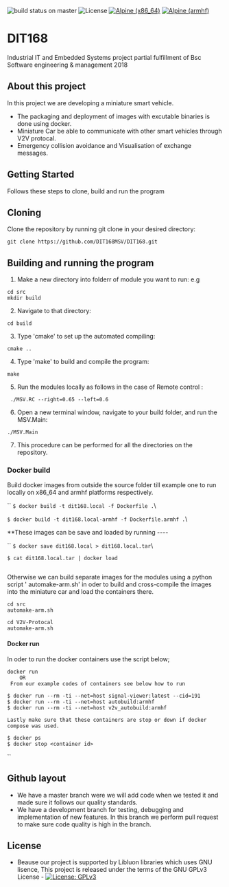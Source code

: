 ![build status on master](https://travis-ci.org/DIT168MSV/DIT168.svg?branch=master)
![License](https://img.shields.io/badge/license-GPL--3-blue.svg)
[![Alpine (x86_64)](https://img.shields.io/badge/Alpine-x86__64-blue.svg)](https://github.com/chrberger/libcluon/blob/gh-pages/alpine/v3.7/x86_64/Dockerfile#L19)
[![Alpine (armhf)](https://img.shields.io/badge/Alpine-armhf-blue.svg
)](https://github.com/chrberger/libcluon/blob/gh-pages/alpine/v3.7/armhf/Dockerfile#L25)

DIT168
======
Industrial IT and Embedded Systems project partial fulfillment of Bsc Software engineering & management 2018

## About this project

In this project we are developing a miniature smart vehicle.
- The packaging and deployment of images with excutable binaries is done using docker.
- Miniature Car be able to communicate with other smart vehicles through V2V protocal.
- Emergency collision avoidance and Visualisation of exchange messages.

## Getting Started

Follows these steps to clone, build and run the program

## Cloning

Clone the repository by running git clone in your desired directory: 

```
git clone https://github.com/DIT168MSV/DIT168.git
```

## Building and running the program

1. Make a new directory into folderr of module you want to run: e.g

```
cd src
mkdir build
```
2. Navigate to that directory:
```
cd build
```
3. Type 'cmake' to set up the automated compiling:
```
cmake ..
```
4. Type 'make' to build and compile the program:
```
make
```
5. Run the modules locally as follows in the case of Remote control :
```
 ./MSV.RC --right=0.65 --left=0.6
```
6. Open a new terminal window, navigate to your build folder, and run the MSV.Main:
```
./MSV.Main
```
7. This procedure can be performed for all the directories on the repository.

### Docker build

Build docker images from outside the source folder till example one to run locally on x86_64 and armhf platforms respectively.

``
`$ docker build -t dit168.local -f Dockerfile .`\

`$ docker build -t dit168.local-armhf -f Dockerfile.armhf .`\

**These images can be  save and loaded by running ----

``
`$ docker save dit168.local > dit168.local.tar`\

`$ cat dit168.local.tar | docker load`

```
```
Otherwise we can build separate images for the modules using a python script ' automake-arm.sh' in oder to build and cross-compile the images into the miniature car and load the containers there.
```
cd src
automake-arm.sh

cd V2V-Protocal
automake-arm.sh
```
#### Docker run
In oder to run the docker containers use the script below;
```
docker run
    OR
 From our example codes of containers see below how to run
```
 `$ docker run --rm -ti --net=host signal-viewer:latest --cid=191`\
 `$ docker run --rm -ti --net=host autobuild:armhf`\
 `$ docker run --rm -ti --net=host v2v_autobuild:armhf`

```
Lastly make sure that these containers are stop or down if docker compose was used.
```
`$ docker ps`\
`$ docker stop <container id>`

``
## Github layout

- We have a master branch were we will add code when we tested it and made sure it follows our quality standards.
- We have a development branch for testing, debugging and implementation of new features. In this branch we perform pull request to make sure code quality is high in the branch. 

## License

* Beause our project is supported by Libluon libraries which uses GNU lisence, This project is released under the terms of the GNU GPLv3 License - [![License: GPLv3](https://img.shields.io/badge/license-GPL--3-blue.svg
)](https://www.gnu.org/licenses/gpl-3.0.txt)

